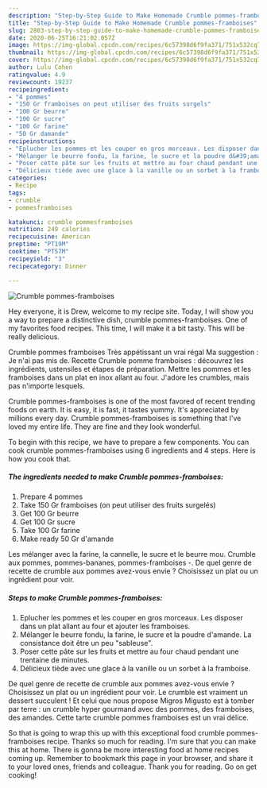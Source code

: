 ```yaml
---
description: "Step-by-Step Guide to Make Homemade Crumble pommes-framboises"
title: "Step-by-Step Guide to Make Homemade Crumble pommes-framboises"
slug: 2803-step-by-step-guide-to-make-homemade-crumble-pommes-framboises
date: 2020-06-25T16:21:02.057Z
image: https://img-global.cpcdn.com/recipes/6c57398d6f9fa371/751x532cq70/crumble-pommes-framboises-photo-principale-de-la-recette.jpg
thumbnail: https://img-global.cpcdn.com/recipes/6c57398d6f9fa371/751x532cq70/crumble-pommes-framboises-photo-principale-de-la-recette.jpg
cover: https://img-global.cpcdn.com/recipes/6c57398d6f9fa371/751x532cq70/crumble-pommes-framboises-photo-principale-de-la-recette.jpg
author: Lulu Cohen
ratingvalue: 4.9
reviewcount: 19237
recipeingredient:
- "4 pommes"
- "150 Gr framboises on peut utiliser des fruits surgels"
- "100 Gr beurre"
- "100 Gr sucre"
- "100 Gr farine"
- "50 Gr damande"
recipeinstructions:
- "Eplucher les pommes et les couper en gros morceaux. Les disposer dans un plat allant au four et ajouter les framboises."
- "Mélanger le beurre fondu, la farine, le sucre et la poudre d&#39;amande. La consistance doit être un peu &#34;sableuse&#34;."
- "Poser cette pâte sur les fruits et mettre au four chaud pendant une trentaine de minutes."
- "Délicieux tiède avec une glace à la vanille ou un sorbet à la framboise."
categories:
- Recipe
tags:
- crumble
- pommesframboises

katakunci: crumble pommesframboises 
nutrition: 249 calories
recipecuisine: American
preptime: "PT19M"
cooktime: "PT57M"
recipeyield: "3"
recipecategory: Dinner

---
```



![Crumble pommes-framboises](https://img-global.cpcdn.com/recipes/6c57398d6f9fa371/751x532cq70/crumble-pommes-framboises-photo-principale-de-la-recette.jpg)

Hey everyone, it is Drew, welcome to my recipe site. Today, I will show you a way to prepare a distinctive dish, crumble pommes-framboises. One of my favorites food recipes. This time, I will make it a bit tasty. This will be really delicious.

Crumble pommes framboises Très appétissant un vrai régal Ma suggestion : Je n&#39;ai pas mis de. Recette Crumble pomme framboises : découvrez les ingrédients, ustensiles et étapes de préparation. Mettre les pommes et les framboises dans un plat en inox allant au four. J&#39;adore les crumbles, mais pas n&#39;importe lesquels.

Crumble pommes-framboises is one of the most favored of recent trending foods on earth. It is easy, it is fast, it tastes yummy. It's appreciated by millions every day. Crumble pommes-framboises is something that I've loved my entire life. They are fine and they look wonderful.


To begin with this recipe, we have to prepare a few components. You can cook crumble pommes-framboises using 6 ingredients and 4 steps. Here is how you cook that.

<!--inarticleads1-->

##### The ingredients needed to make Crumble pommes-framboises:

1. Prepare 4 pommes
1. Take 150 Gr framboises (on peut utiliser des fruits surgelés)
1. Get 100 Gr beurre
1. Get 100 Gr sucre
1. Take 100 Gr farine
1. Make ready 50 Gr d&#39;amande


Les mélanger avec la farine, la cannelle, le sucre et le beurre mou. Crumble aux pommes, pommes-bananes, pommes-framboises -. De quel genre de recette de crumble aux pommes avez-vous envie ? Choisissez un plat ou un ingrédient pour voir. 

<!--inarticleads2-->

##### Steps to make Crumble pommes-framboises:

1. Eplucher les pommes et les couper en gros morceaux. Les disposer dans un plat allant au four et ajouter les framboises.
1. Mélanger le beurre fondu, la farine, le sucre et la poudre d&#39;amande. La consistance doit être un peu &#34;sableuse&#34;.
1. Poser cette pâte sur les fruits et mettre au four chaud pendant une trentaine de minutes.
1. Délicieux tiède avec une glace à la vanille ou un sorbet à la framboise.


De quel genre de recette de crumble aux pommes avez-vous envie ? Choisissez un plat ou un ingrédient pour voir. Le crumble est vraiment un dessert succulent ! Et celui que nous propose Migros Migusto est à tomber par terre : un crumble hyper gourmand avec des pommes, des framboises, des amandes. Cette tarte crumble pommes framboises est un vrai délice. 

So that is going to wrap this up with this exceptional food crumble pommes-framboises recipe. Thanks so much for reading. I'm sure that you can make this at home. There is gonna be more interesting food at home recipes coming up. Remember to bookmark this page in your browser, and share it to your loved ones, friends and colleague. Thank you for reading. Go on get cooking!
